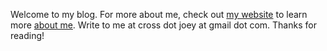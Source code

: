 Welcome to my blog. For more about me, check out [my website](https://jjjjjjjjjjcross.github.io/) to learn more [about me](https://jjjjjjjjjjcross.github.io/about.html). Write to me at cross dot joey at gmail dot com. Thanks for reading!
